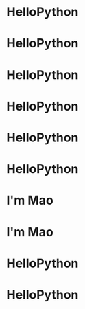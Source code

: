 # HelloPython
# HelloPython
# HelloPython
# HelloPython
# HelloPython
# HelloPython
# I'm Mao
# I'm Mao
# HelloPython
# HelloPython
